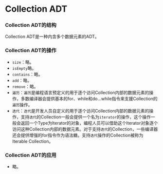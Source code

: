 # Collection ADT

### Collection ADT的结构

Collection ADT是一种内含多个数据元素的ADT。

### Collection ADT的操作

- `size`：略。
- `isEmpty`略。
- `contains`：略。
- `add`：略。
- `remove`：略。
- `遍历`：`遍历`是编程语言预定义的用于逐个访问Collection内部的数据元素的操作，多数编译器会提供基本的for、while和do...while指令来支援Collection的`遍历`操作。
- `迭代`：`迭代`是开发人员自定义的用于逐个访问Collection内部的数据元素的操作，支持`迭代`的Collection一般会提供一个名为`iterator`的操作，这个操作一般会返回一个Type为Iterator的对象，编程人员可以借助这个Iterator对象逐个访问这种Collection内部的数据元素。对于支持`迭代`的Collection，一些编译器还会提供增强的for指令作为语法糖。支持`迭代`操作的Collection被称为Iterable Collection。

### Collection ADT的应用

- 略。
